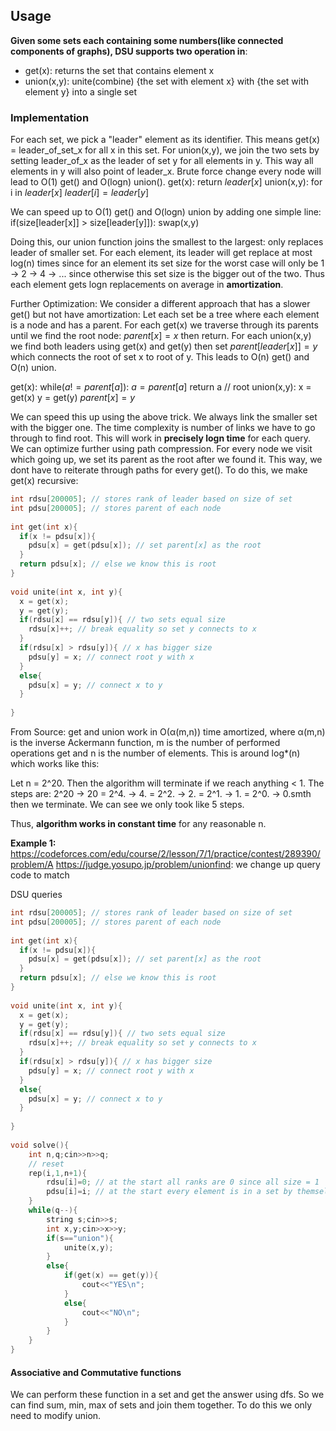 ## Usage
**Given some sets each containing some numbers(like connected components of graphs), DSU supports two operation in**:
- get(x): returns the set that contains element x
- union(x,y): unite(combine) {the set with element x} with {the set with element y} into a single set

### Implementation
For each set, we pick a "leader" element as its identifier. This means get(x) = leader_of_set_x for all x in this set.
For union(x,y), we join the two sets by setting leader_of_x as the leader of set y for all elements in y. This way all elements in y will also point of leader_x. Brute force change every node will lead to O(1) get() and O(logn) union().
get(x): return $leader[x]$
union(x,y):
  for i in $leader[x]$
    $leader[i] = leader[y]$

We can speed up to O(1) get() and O(logn) union by adding one simple line: 
if(size[leader[x]] > size[leader[y]]):
  swap(x,y)

Doing this, our union function joins the smallest to the largest: only replaces leader of smaller set. For each element, its leader will get replace at most log(n) times since for an element its set size for the worst case will only be 1 -> 2 -> 4 -> ... since otherwise this set size is the bigger out of the two. Thus each element gets logn replacements on average in **amortization**.

Further Optimization:
We consider a different approach that has a slower get() but not have amortization:
Let each set be a tree where each element is a node and has a parent.
For each get(x) we traverse through its parents until we find the root node: $parent[x] = x$ then return.
For each union(x,y) we find both leaders using get(x) and get(y) then set $parent[leader[x]] = y$ which connects the root of set x to root of y.
This leads to O(n) get() and O(n) union.

get(x):
  while($a != parent[a]$):
    $a = parent[a]$
  return a // root
union(x,y):
  x = get(x)
  y = get(y)
  $parent[x] = y$

We can speed this up using the above trick. We always link the smaller set with the bigger one. The time complexity is number of links we have to go through to find root. This will work in **precisely logn time** for each query.
We can optimize further using path compression. For every node we visit which going up, we set its parent as the root after we found it. This way, we dont have to reiterate through paths for every get(). To do this, we make get(x) recursive:
```cpp
int rdsu[200005]; // stores rank of leader based on size of set
int pdsu[200005]; // stores parent of each node
 
int get(int x){
  if(x != pdsu[x]){
    pdsu[x] = get(pdsu[x]); // set parent[x] as the root
  }
  return pdsu[x]; // else we know this is root
}
 
void unite(int x, int y){
  x = get(x);
  y = get(y);
  if(rdsu[x] == rdsu[y]){ // two sets equal size
    rdsu[x]++; // break equality so set y connects to x
  }
  if(rdsu[x] > rdsu[y]){ // x has bigger size
    pdsu[y] = x; // connect root y with x
  }
  else{
    pdsu[x] = y; // connect x to y
  }
  
}
```

From Source: get and union work in O(α(m,n)) time amortized, where α(m,n) is the inverse Ackermann function, m is the number of performed operations get and n is the number of elements. This is around log*(n) which works like this:

Let n = 2^20. Then the algorithm will terminate if we reach anything < 1. The steps are:
2^20 -> 20 = 2^4. -> 4. = 2^2. -> 2. = 2^1. -> 1. = 2^0. -> 0.smth then we terminate. We can see we only took like 5 steps.

Thus, **algorithm works in constant time** for any reasonable n.

**Example 1:** https://codeforces.com/edu/course/2/lesson/7/1/practice/contest/289390/problem/A
https://judge.yosupo.jp/problem/unionfind: we change up query code to match

DSU queries
```cpp
int rdsu[200005]; // stores rank of leader based on size of set
int pdsu[200005]; // stores parent of each node
 
int get(int x){
  if(x != pdsu[x]){
    pdsu[x] = get(pdsu[x]); // set parent[x] as the root
  }
  return pdsu[x]; // else we know this is root
}
 
void unite(int x, int y){
  x = get(x);
  y = get(y);
  if(rdsu[x] == rdsu[y]){ // two sets equal size
    rdsu[x]++; // break equality so set y connects to x
  }
  if(rdsu[x] > rdsu[y]){ // x has bigger size
    pdsu[y] = x; // connect root y with x
  }
  else{
    pdsu[x] = y; // connect x to y
  }
  
}
 
void solve(){
    int n,q;cin>>n>>q;
    // reset
    rep(i,1,n+1){
        rdsu[i]=0; // at the start all ranks are 0 since all size = 1
        pdsu[i]=i; // at the start every element is in a set by themselves
    }
    while(q--){
        string s;cin>>s;
        int x,y;cin>>x>>y;
        if(s=="union"){
            unite(x,y);
        }
        else{
            if(get(x) == get(y)){
                cout<<"YES\n";
            }
            else{
                cout<<"NO\n";
            }
        }
    }
}  
```
#### Associative and Commutative functions
We can perform these function in a set and get the answer using dfs. So we can find sum, min, max of sets and join them together. To do this we only need to modify union.





